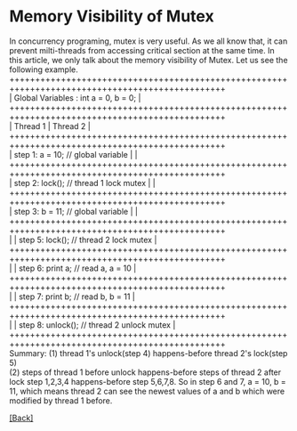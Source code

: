 # Memory Visibility of Mutex   
In concurrency programing, mutex is very useful. As we all know that, it can prevent milti-threads from accessing critical section at the same time. In this article, we only talk about the memory visibility of Mutex. Let us see the following example.  
++++++++++++++++++++++++++++++++++++++++++++++++++++++++++++++++++++++++++++++++++++++++++++++++  
| Global Variables : int a = 0, b = 0;                                                         |  
++++++++++++++++++++++++++++++++++++++++++++++++++++++++++++++++++++++++++++++++++++++++++++++++  
| Thread 1                                   |  Thread 2                                       |   
++++++++++++++++++++++++++++++++++++++++++++++++++++++++++++++++++++++++++++++++++++++++++++++++  
| step 1: a = 10; // global variable         |                                                 |   
++++++++++++++++++++++++++++++++++++++++++++++++++++++++++++++++++++++++++++++++++++++++++++++++  
| step 2: lock(); // thread 1 lock mutex     |                                                 |   
++++++++++++++++++++++++++++++++++++++++++++++++++++++++++++++++++++++++++++++++++++++++++++++++  
| step 3: b = 11; // global variable         |                                                 |  
++++++++++++++++++++++++++++++++++++++++++++++++++++++++++++++++++++++++++++++++++++++++++++++++  
|                                            |  step 5: lock(); // thread 2 lock mutex         |  
++++++++++++++++++++++++++++++++++++++++++++++++++++++++++++++++++++++++++++++++++++++++++++++++  
|                                            |  step 6: print a; // read a, a = 10             |  
++++++++++++++++++++++++++++++++++++++++++++++++++++++++++++++++++++++++++++++++++++++++++++++++  
|                                            |  step 7: print b; // read b, b = 11             |  
++++++++++++++++++++++++++++++++++++++++++++++++++++++++++++++++++++++++++++++++++++++++++++++++  
|                                            |  step 8: unlock(); // thread 2 unlock mutex     |  
++++++++++++++++++++++++++++++++++++++++++++++++++++++++++++++++++++++++++++++++++++++++++++++++  
Summary:
(1) thread 1's unlock(step 4) happens-before thread 2's lock(step 5)  
(2) steps of thread 1 before unlock happens-before steps of thread 2 after lock
    step 1,2,3,4 happens-before step 5,6,7,8. So in step 6 and 7, a = 10, b = 11, which means thread 2 can see the newest values of a and b which were modified by thread 1 before.


[\[Back\]](https://github.com/Hankin-Liu/hankin.github.io/blob/master/concurrency/Concurrency.md)
